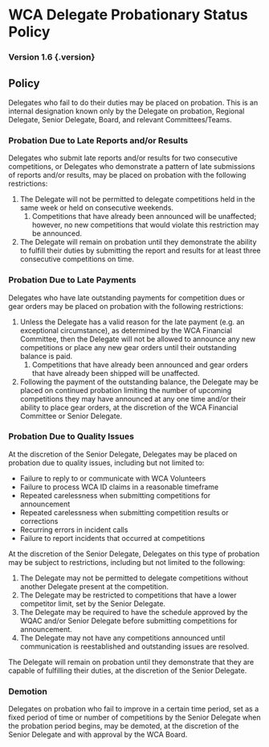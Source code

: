 # WCA Delegate Probationary Status Policy

### Version 1.6 {.version}

## Policy
Delegates who fail to do their duties may be placed on probation. This is an internal designation known only by the Delegate on probation, Regional Delegate, Senior Delegate, Board, and relevant Committees/Teams.

### Probation Due to Late Reports and/or Results
Delegates who submit late reports and/or results for two consecutive competitions, or Delegates who demonstrate a pattern of late submissions of reports and/or results, may be placed on probation with the following restrictions:

1. The Delegate will not be permitted to delegate competitions held in the same week or held on consecutive weekends.
   1. Competitions that have already been announced will be unaffected; however, no new competitions that would violate this restriction may be announced.
2. The Delegate will remain on probation until they demonstrate the ability to fulfill their duties by submitting the report and results for at least three consecutive competitions on time.

### Probation Due to Late Payments
Delegates who have late outstanding payments for competition dues or gear orders may be placed on probation with the following restrictions:

1. Unless the Delegate has a valid reason for the late payment (e.g. an exceptional circumstance), as determined by the WCA Financial Committee, then the Delegate will not be allowed to announce any new competitions or place any new gear orders until their outstanding balance is paid.
   1. Competitions that have already been announced and gear orders that have already been shipped will be unaffected.
2. Following the payment of the outstanding balance, the Delegate may be placed on continued probation limiting the number of upcoming competitions they may have announced at any one time and/or their ability to place gear orders, at the discretion of the WCA Financial Committee or Senior Delegate.

### Probation Due to Quality Issues
At the discretion of the Senior Delegate, Delegates may be placed on probation due to quality issues, including but not limited to:

- Failure to reply to or communicate with WCA Volunteers
- Failure to process WCA ID claims in a reasonable timeframe
- Repeated carelessness when submitting competitions for announcement
- Repeated carelessness when submitting competition results or corrections
- Recurring errors in incident calls
- Failure to report incidents that occurred at competitions

At the discretion of the Senior Delegate, Delegates on this type of probation may be subject to restrictions, including but not limited to the following:

1. The Delegate may not be permitted to delegate competitions without another Delegate present at the competition.
2. The Delegate may be restricted to competitions that have a lower competitor limit, set by the Senior Delegate.
3. The Delegate may be required to have the schedule approved by the WQAC and/or Senior Delegate before submitting competitions for announcement.
4. The Delegate may not have any competitions announced until communication is reestablished and outstanding issues are resolved.

The Delegate will remain on probation until they demonstrate that they are capable of fulfilling their duties, at the discretion of the Senior Delegate.

### Demotion
Delegates on probation who fail to improve in a certain time period, set as a fixed period of time or number of competitions by the Senior Delegate when the probation period begins, may be demoted, at the discretion of the Senior Delegate and with approval by the WCA Board.
